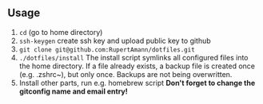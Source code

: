 ## Usage

1. `cd` (go to home directory)
1. `ssh-keygen` create ssh key and upload public key to github
1. `git clone git@github.com:RupertAmann/dotfiles.git`
1. `./dotfiles/install`
  The install script symlinks all configured files into the home directory. If a file already exists, a backup file is created once (e.g. .zshrc~), but only once. Backups are not being overwritten.
1. Install other parts, run e.g. homebrew script
**Don't forget to change the gitconfig name and email entry!**
